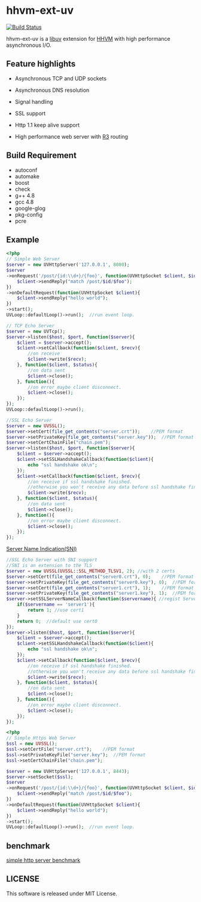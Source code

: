 hhvm-ext-uv
================

[![Build Status](https://travis-ci.org/RickySu/hhvm-ext-uv.svg?branch=master)](https://travis-ci.org/RickySu/hhvm-ext-uv)

hhvm-ext-uv is a [libuv](https://github.com/joyent/libuv) 
extension for [HHVM](https://github.com/facebook/hhvm/) 
with high performance asynchronous I/O.

## Feature highlights

* Asynchronous TCP and UDP sockets

* Asynchronous DNS resolution

* Signal handling

* SSL support

* Http 1.1 keep alive support

* High performance web server with [R3](https://github.com/c9s/r3) routing

## Build Requirement

* autoconf
* automake
* boost
* check
* g++ 4.8
* gcc 4.8
* google-glog
* pkg-config
* pcre

Example
--------------------

```php
<?php
// Simple Web Server
$server = new UVHttpServer('127.0.0.1', 8080);
$server
->onRequest('/post/{id:\\d+}/{foo}', function(UVHttpSocket $client, $id, $foo){
    $client->sendReply("match /post/$id/$foo");
})
->onDefaultRequest(function(UVHttpSocket $client){
    $client->sendReply("hello world");
})
->start();
UVLoop::defaultLoop()->run();  //run event loop.
```

```php
// TCP Echo Server
$server = new UVTcp();
$server->listen($host, $port, function($server){
    $client = $server->accept();
    $client->setCallback(function($client, $recv){
        //on receive
        $client->write($recv);
    }, function($client, $status){
        //on data sent
        $client->close();
    }, function(){
        //on error maybe client disconnect.
        $client->close();
    });
});
UVLoop::defaultLoop()->run();
```

```php
//SSL Echo Server
$server = new UVSSL();
$server->setCert(file_get_contents("server.crt"));    //PEM format
$server->setPrivateKey(file_get_contents("server.key"));  //PEM format
$server->setCertChainFile("chain.pem");
$server->listen($host, $port, function($server){
    $client = $server->accept();
    $client->setSSLHandshakeCallback(function($client){
        echo "ssl handshake ok\n";
    });
    $client->setCallback(function($client, $recv){
        //on receive if ssl handshake finished.
        //otherwise you won't receive any data before ssl handshake finished
        $client->write($recv);
    }, function($client, $status){
        //on data sent
        $client->close();
    }, function(){
        //on error maybe client disconnect.
        $client->close();
    });
});
```
[Server Name Indication(SNI)](http://en.wikipedia.org/wiki/Server_Name_Indication)

```php
//SSL Echo Server with SNI support
//SNI is an extension to the TLS 
$server = new UVSSL(UVSSL::SSL_METHOD_TLSV1, 2); //with 2 certs
$server->setCert(file_get_contents("server0.crt"), 0);    //PEM format cert 0
$server->setPrivateKey(file_get_contents("server0.key"), 0);  //PEM format cert 0
$server->setCert(file_get_contents("server1.crt"), 1);    //PEM format cert 1
$server->setPrivateKey(file_get_contents("server1.key"), 1);  //PEM format cert 1
$server->setSSLServerNameCallback(function($servername){ //regist Server Name Indication callback
    if($servername == 'server1'){ 
        return 1; //use cert1
    } 
    return 0;  //default use cert0
});
$server->listen($host, $port, function($server){
    $client = $server->accept();
    $client->setSSLHandshakeCallback(function($client){
        echo "ssl handshake ok\n";
    });
    $client->setCallback(function($client, $recv){
        //on receive if ssl handshake finished.
        //otherwise you won't receive any data before ssl handshake finished
        $client->write($recv);
    }, function($client, $status){
        //on data sent
        $client->close();
    }, function(){
        //on error maybe client disconnect.
        $client->close();
    });
});
```

```php
<?php
// Simple Https Web Server
$ssl = new UVSSL();
$ssl->setCertFile("server.crt");    //PEM format
$ssl->setPrivateKeyFile("server.key");  //PEM format
$ssl->setCertChainFile("chain.pem");

$server = new UVHttpServer('127.0.0.1', 8443);
$server->setSocket($ssl);
$server
->onRequest('/post/{id:\\d+}/{foo}', function(UVHttpSocket $client, $id, $foo){
    $client->sendReply("match /post/$id/$foo");
})
->onDefaultRequest(function(UVHttpSocket $client){
    $client->sendReply("hello world");
})
->start();
UVLoop::defaultLoop()->run();  //run event loop.
```

## benchmark

[simple http server benchmark](https://gist.github.com/RickySu/8edb9bcc58829e5478ac)

## LICENSE

This software is released under MIT License.

